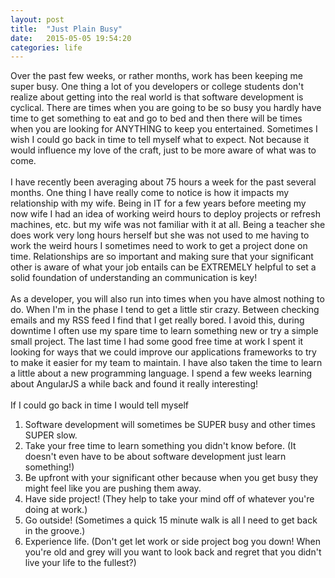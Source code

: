 ```yaml
---
layout: post
title:  "Just Plain Busy"
date:   2015-05-05 19:54:20
categories: life
---
```

Over the past few weeks, or rather months, work has been keeping me super busy. One thing a lot of you developers or college students don't realize about getting into the real world is that software development is cyclical.
There are times when you are going to be so busy you hardly have time to get something to eat and go to bed and then there will be times when you are looking for ANYTHING to keep you entertained. Sometimes I wish I could go back in time to tell myself
what to expect. Not because it would influence my love of the craft, just to be more aware of what was to come.
<br><br>
I have recently been averaging about 75 hours a week for the past several months. One thing I have really come to notice is how it impacts my relationship with my wife. Being in IT for a few years before meeting my now wife I had an idea of
working weird hours to deploy projects or refresh machines, etc. but my wife was not familiar with it at all. Being a teacher she does work very long hours herself but she was not used to me having to work the weird hours I sometimes need to work to get a project done
on time. Relationships are so important and making sure that your significant other is aware of what your job entails can be EXTREMELY helpful to set a solid foundation of understanding an communication is key!
<br><br>
As a developer, you will also run into times when you have almost nothing to do. When I'm in the phase I tend to get a little stir crazy. Between checking emails and my RSS feed I find that I get really bored. I avoid this, during downtime
I often use my spare time to learn something new or try a simple small project. The last time I had some good free time at work I spent it looking for ways that we could improve our applications frameworks to try to make it easier
for my team to maintain. I have also taken the time to learn a little about a new programming language. I spend a few weeks learning about AngularJS a while back and found it really interesting!
<br><br>
If I could go back in time I would tell myself
1. Software development will sometimes be SUPER busy and other times SUPER slow.
2. Take your free time to learn something you didn't know before. (It doesn't even have to be about software development just learn something!)
3. Be upfront with your significant other because when you get busy they might feel like you are pushing them away.
4. Have side project! (They help to take your mind off of whatever you're doing at work.)
5. Go outside! (Sometimes a quick 15 minute walk is all I need to get back in the groove.)
6. Experience life. (Don't get let work or side project bog you down! When you're old and grey will you want to look back and regret that you didn't live your life to the fullest?)
